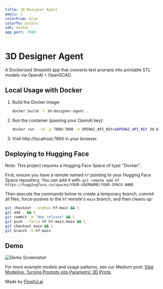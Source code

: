 ```yaml
---
title: 3D Designer Agent
emoji: 🤖
colorFrom: blue
colorTo: purple
sdk: docker
app_port: 7860
---
```

# 3D Designer Agent

A Dockerized Streamlit app that converts text prompts into printable STL models via OpenAI + OpenSCAD.

## Local Usage with Docker

1. Build the Docker image:
   ```bash
   docker build -t 3d-designer-agent .
   ```
2. Run the container (passing your OpenAI key):
   ```bash
   docker run --rm -p 7860:7860 -e OPENAI_API_KEY=$OPENAI_API_KEY 3d-designer-agent
   ```
3. Visit http://localhost:7860 in your browser.

## Deploying to Hugging Face

Note: This project requires a Hugging Face Space of type "Docker".

First, ensure you have a remote named `hf` pointing to your Hugging Face Space repository. You can add it with:
`git remote add hf https://huggingface.co/spaces/YOUR-USERNAME/YOUR-SPACE-NAME`


Then execute the commands below to create a temporary branch, commit all files, force-pushes to the `hf` remote's `main` branch, and then cleans up: 

```bash
git checkout --orphan hf-main && \
git add . && \
git commit -m "New release" && \
git push --force hf hf-main:main && \
git checkout main && \
git branch -D hf-main
```

## Demo

![Demo Screenshot](https://media.githubusercontent.com/media/nchourrout/Chat-To-STL/main/demo.png)

For more example models and usage patterns, see our Medium post: [Vibe Modeling: Turning Prompts into Parametric 3D Prints](https://medium.com/@nchourrout/vibe-modeling-turning-prompts-into-parametric-3d-prints-a63405d36824).

Made by [Flowful.ai](https://flowful.ai)
